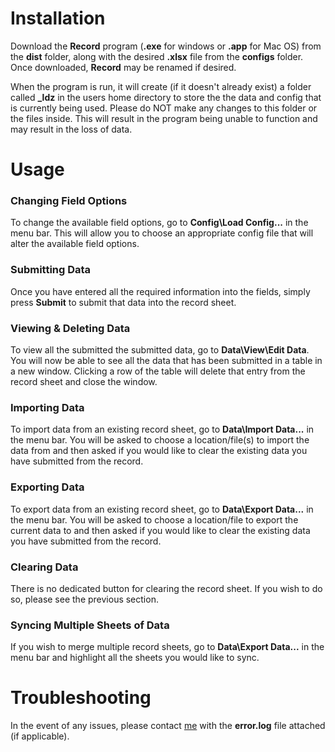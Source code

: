 # Installation

Download the **Record** program (**.exe** for windows or **.app** for Mac OS) from the **dist** folder, along with the desired **.xlsx** file from the **configs** folder. Once downloaded, **Record** may be renamed if desired. 

When the program is run, it will create (if it doesn't already exist) a folder called **_ldz** in the users home directory to store the the data and config that is currently being used. Please do NOT make any changes to this folder or the files inside. This will result in the program being unable to function and may result in the loss of data.

# Usage

### Changing Field Options

To change the available field options, go to **Config\Load Config...** in the menu bar. This will allow you to choose an appropriate config file that will alter the available field options.

### Submitting Data

Once you have entered all the required information into the fields, simply press **Submit** to submit that data into the record sheet.

### Viewing & Deleting Data

To view all the submitted the submitted data, go to **Data\View\Edit Data**. You will now be able to see all the data that has been submitted in a table in a new window. Clicking a row of the table will delete that entry from the record sheet and close the window.

### Importing Data

To import data from an existing record sheet, go to **Data\Import Data...** in the menu bar. You will be asked to choose a location/file(s) to import the data from and then asked if you would like to clear the existing data you have submitted from the record.

### Exporting Data

To export data from an existing record sheet, go to **Data\Export Data...** in the menu bar. You will be asked to choose a location/file to export the current data to and then asked if you would like to clear the existing data you have submitted from the record.

### Clearing Data

There is no dedicated button for clearing the record sheet. If you wish to do so, please see the previous section.

### Syncing Multiple Sheets of Data

If you wish to merge multiple record sheets, go to **Data\Export Data...** in the menu bar and highlight all the sheets you would like to sync.

# Troubleshooting

In the event of any issues, please contact [me](elliott.sullinge-farrall@surrey.ac.uk) with the **error.log** file attached (if applicable).